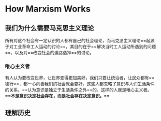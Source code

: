 # How Marxism Works

## 我们为什么需要马克思主义理论

所有对这个社会有一定认识的人都有自己的社会理论，而马克思主义理论==起源于对工业革命工人运动的讨论==，其目的在于==解决当时工人运动所遇到的问题==，以及对==改变社会的道路选择==的讨论。

### 唯心主义者

有人认为要改变世界，让世界变得更加美好，我们只要让统治者，让民众都有==德行==，都一心向善我们的社会就会变好。这些人都忽略了意识与人们生活条件的关系，==认为意识是独立于生活条件之外==的。这样的人就是唯心主义者。**==不是意识决定社会存在，而是社会存在决定意识。==**

## 理解历史

